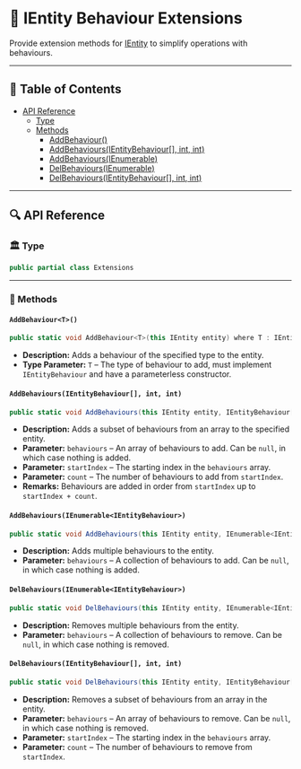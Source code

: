 # 🧩 IEntity Behaviour Extensions

Provide extension methods for [IEntity](IEntity.md) to simplify operations with behaviours.

---

## 📑 Table of Contents

- [API Reference](#-api-reference)
    - [Type](#-type)
    - [Methods](#-methods)
        - [AddBehaviour<T>()](#addbehaviourt)
        - [AddBehaviours(IEntityBehaviour[], int, int)](#addbehavioursientitybehaviour-int-int)
        - [AddBehaviours(IEnumerable<IEntityBehaviour>)](#addbehavioursienumerableientitybehaviour)
        - [DelBehaviours(IEnumerable<IEntityBehaviour>)](#delbehavioursienumerableientitybehaviour)
        - [DelBehaviours(IEntityBehaviour[], int, int)](#delbehavioursientitybehaviour-int-int)

---

## 🔍 API Reference

### 🏛️ Type <div id="-type"></div>

```csharp
public partial class Extensions
```

---

### 🏹 Methods

#### `AddBehaviour<T>()`

```csharp
public static void AddBehaviour<T>(this IEntity entity) where T : IEntityBehaviour, new()
```

- **Description:** Adds a behaviour of the specified type to the entity.
- **Type Parameter:** `T` – The type of behaviour to add, must implement `IEntityBehaviour` and have a parameterless
  constructor.

#### `AddBehaviours(IEntityBehaviour[], int, int)`

```csharp
public static void AddBehaviours(this IEntity entity, IEntityBehaviour[] behaviours, int startIndex, int count)
```

- **Description:** Adds a subset of behaviours from an array to the specified entity.
- **Parameter:** `behaviours` – An array of behaviours to add. Can be `null`, in which case nothing is added.
- **Parameter:** `startIndex` – The starting index in the `behaviours` array.
- **Parameter:** `count` – The number of behaviours to add from `startIndex`.
- **Remarks:** Behaviours are added in order from `startIndex` up to `startIndex + count`.

#### `AddBehaviours(IEnumerable<IEntityBehaviour>)`

```csharp
public static void AddBehaviours(this IEntity entity, IEnumerable<IEntityBehaviour> behaviours)
```

- **Description:** Adds multiple behaviours to the entity.
- **Parameter:** `behaviours` – A collection of behaviours to add. Can be `null`, in which case nothing is added.

#### `DelBehaviours(IEnumerable<IEntityBehaviour>)`

```csharp
public static void DelBehaviours(this IEntity entity, IEnumerable<IEntityBehaviour> behaviours)
```

- **Description:** Removes multiple behaviours from the entity.
- **Parameter:** `behaviours` – A collection of behaviours to remove. Can be `null`, in which case nothing is removed.

#### `DelBehaviours(IEntityBehaviour[], int, int)`

```csharp
public static void DelBehaviours(this IEntity entity, IEntityBehaviour[] behaviours, int startIndex, int count)
```

- **Description:** Removes a subset of behaviours from an array in the entity.
- **Parameter:** `behaviours` – An array of behaviours to remove. Can be `null`, in which case nothing is removed.
- **Parameter:** `startIndex` – The starting index in the `behaviours` array.
- **Parameter:** `count` – The number of behaviours to remove from `startIndex`.